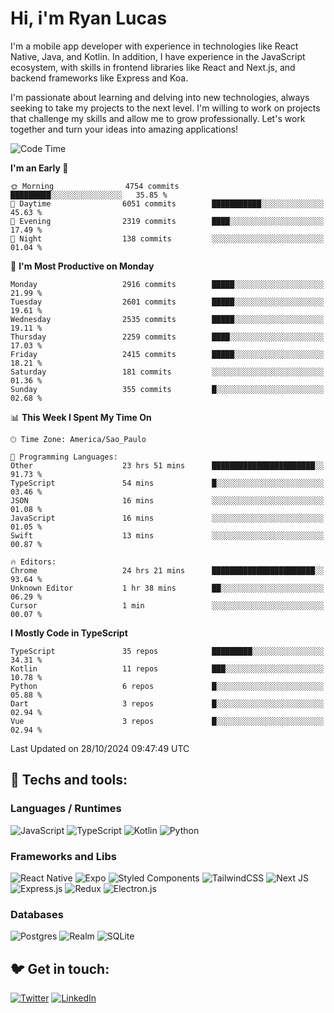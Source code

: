 # Hi, i'm Ryan Lucas

I'm a mobile app developer with experience in technologies like React Native, Java, and Kotlin.
In addition, I have experience in the JavaScript ecosystem, with skills in frontend libraries like React and Next.js, and backend frameworks like Express and Koa.

I'm passionate about learning and delving into new technologies, always seeking to take my projects to the next level. I'm willing to work on projects that challenge my skills and allow me to grow professionally. Let's work together and turn your ideas into amazing applications!


<!--START_SECTION:waka-->
![Code Time](http://img.shields.io/badge/Code%20Time-711%20hrs%2028%20mins-blue)

**I'm an Early 🐤** 

```text
🌞 Morning                4754 commits        █████████░░░░░░░░░░░░░░░░   35.85 % 
🌆 Daytime                6051 commits        ███████████░░░░░░░░░░░░░░   45.63 % 
🌃 Evening                2319 commits        ████░░░░░░░░░░░░░░░░░░░░░   17.49 % 
🌙 Night                  138 commits         ░░░░░░░░░░░░░░░░░░░░░░░░░   01.04 % 
```
📅 **I'm Most Productive on Monday** 

```text
Monday                   2916 commits        █████░░░░░░░░░░░░░░░░░░░░   21.99 % 
Tuesday                  2601 commits        █████░░░░░░░░░░░░░░░░░░░░   19.61 % 
Wednesday                2535 commits        █████░░░░░░░░░░░░░░░░░░░░   19.11 % 
Thursday                 2259 commits        ████░░░░░░░░░░░░░░░░░░░░░   17.03 % 
Friday                   2415 commits        █████░░░░░░░░░░░░░░░░░░░░   18.21 % 
Saturday                 181 commits         ░░░░░░░░░░░░░░░░░░░░░░░░░   01.36 % 
Sunday                   355 commits         █░░░░░░░░░░░░░░░░░░░░░░░░   02.68 % 
```


📊 **This Week I Spent My Time On** 

```text
🕑︎ Time Zone: America/Sao_Paulo

💬 Programming Languages: 
Other                    23 hrs 51 mins      ███████████████████████░░   91.73 % 
TypeScript               54 mins             █░░░░░░░░░░░░░░░░░░░░░░░░   03.46 % 
JSON                     16 mins             ░░░░░░░░░░░░░░░░░░░░░░░░░   01.08 % 
JavaScript               16 mins             ░░░░░░░░░░░░░░░░░░░░░░░░░   01.05 % 
Swift                    13 mins             ░░░░░░░░░░░░░░░░░░░░░░░░░   00.87 % 

🔥 Editors: 
Chrome                   24 hrs 21 mins      ███████████████████████░░   93.64 % 
Unknown Editor           1 hr 38 mins        ██░░░░░░░░░░░░░░░░░░░░░░░   06.29 % 
Cursor                   1 min               ░░░░░░░░░░░░░░░░░░░░░░░░░   00.07 % 
```

**I Mostly Code in TypeScript** 

```text
TypeScript               35 repos            █████████░░░░░░░░░░░░░░░░   34.31 % 
Kotlin                   11 repos            ███░░░░░░░░░░░░░░░░░░░░░░   10.78 % 
Python                   6 repos             █░░░░░░░░░░░░░░░░░░░░░░░░   05.88 % 
Dart                     3 repos             █░░░░░░░░░░░░░░░░░░░░░░░░   02.94 % 
Vue                      3 repos             █░░░░░░░░░░░░░░░░░░░░░░░░   02.94 % 
```




 Last Updated on 28/10/2024 09:47:49 UTC
<!--END_SECTION:waka-->

## 🔧 Techs and tools: 

### Languages / Runtimes
![JavaScript](https://img.shields.io/badge/javascript-%23323330.svg?style=for-the-badge&logo=javascript&logoColor=%23F7DF1E)
![TypeScript](https://img.shields.io/badge/typescript-%23007ACC.svg?style=for-the-badge&logo=typescript&logoColor=white)
![Kotlin](https://img.shields.io/badge/kotlin-%230095D5.svg?style=for-the-badge&logo=kotlin&logoColor=white) ![Python](https://img.shields.io/badge/python-3670A0?style=for-the-badge&logo=python&logoColor=ffdd54)

### Frameworks and Libs
![React Native](https://img.shields.io/badge/react_native-%2320232a.svg?style=for-the-badge&logo=react&logoColor=%2361DAFB)
![Expo](https://img.shields.io/badge/expo-1C1E24?style=for-the-badge&logo=expo&logoColor=#D04A37)
![Styled Components](https://img.shields.io/badge/styled--components-DB7093?style=for-the-badge&logo=styled-components&logoColor=white)
![TailwindCSS](https://img.shields.io/badge/tailwindcss-%2338B2AC.svg?style=for-the-badge&logo=tailwind-css&logoColor=white)
![Next JS](https://img.shields.io/badge/Next-black?style=for-the-badge&logo=next.js&logoColor=white)
![Express.js](https://img.shields.io/badge/express.js-%23404d59.svg?style=for-the-badge&logo=express&logoColor=%2361DAFB)
![Redux](https://img.shields.io/badge/redux-%23593d88.svg?style=for-the-badge&logo=redux&logoColor=white)
![Electron.js](https://img.shields.io/badge/Electron-191970?style=for-the-badge&logo=Electron&logoColor=white)

### Databases
![Postgres](https://img.shields.io/badge/postgres-%23316192.svg?style=for-the-badge&logo=postgresql&logoColor=white)
![Realm](https://img.shields.io/badge/Realm-39477F?style=for-the-badge&logo=realm&logoColor=white)
![SQLite](https://img.shields.io/badge/sqlite-%2307405e.svg?style=for-the-badge&logo=sqlite&logoColor=white)

## 🐦 Get in touch:

[![Twitter](https://img.shields.io/badge/Twitter-%231DA1F2.svg?style=for-the-badge&logo=Twitter&logoColor=white)](https://twitter.com/ryangst_)
[![LinkedIn](https://img.shields.io/badge/linkedin-%230077B5.svg?style=for-the-badge&logo=linkedin&logoColor=white)](https://www.linkedin.com/in/ryan-lucas-machado/)
